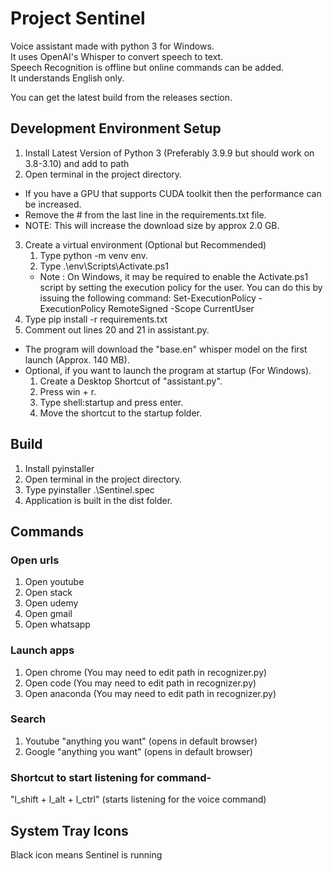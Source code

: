 # Project Sentinel

Voice assistant made with python 3 for Windows.  
It uses OpenAI's Whisper to convert speech to text.  
Speech Recognition is offline but online commands can be added.  
It understands English only.

You can get the latest build from the releases section.

## Development Environment Setup

1. Install Latest Version of Python 3 (Preferably 3.9.9 but should work on 3.8-3.10) and add to path
2. Open terminal in the project directory.

- If you have a GPU that supports CUDA toolkit then the performance can be increased.
- Remove the # from the last line in the requirements.txt file.
- NOTE: This will increase the download size by approx 2.0 GB.

3. Create a virtual environment (Optional but Recommended)
   1. Type python -m venv env.
   2. Type .\env\Scripts\Activate.ps1
   - Note : On Windows, it may be required to enable the Activate.ps1 script by setting the execution policy for the user. You can do this by issuing the following command: Set-ExecutionPolicy -ExecutionPolicy RemoteSigned -Scope CurrentUser
4. Type pip install -r requirements.txt
5. Comment out lines 20 and 21 in assistant.py.

- The program will download the "base.en" whisper model on the first launch (Approx. 140 MB).
- Optional, if you want to launch the program at startup (For Windows).
  1. Create a Desktop Shortcut of "assistant.py".
  2. Press win + r.
  3. Type shell:startup and press enter.
  4. Move the shortcut to the startup folder.

## Build

1. Install pyinstaller
2. Open terminal in the project directory.
3. Type pyinstaller .\Sentinel.spec
4. Application is built in the dist folder.

## Commands

### Open urls

1. Open youtube
2. Open stack
3. Open udemy
4. Open gmail
5. Open whatsapp

### Launch apps

1. Open chrome (You may need to edit path in recognizer.py)
2. Open code (You may need to edit path in recognizer.py)
3. Open anaconda (You may need to edit path in recognizer.py)

### Search

1. Youtube "anything you want" (opens in default browser)
2. Google "anything you want" (opens in default browser)

### Shortcut to start listening for command-

"l_shift + l_alt + l_ctrl" (starts listening for the voice command)

## System Tray Icons

Black icon means Sentinel is running
